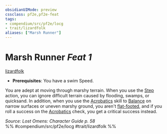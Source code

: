 ```yaml
---
obsidianUIMode: preview
cssclass: pf2e,pf2e-feat
tags:
- compendium/src/pf2e/locg
- trait/lizardfolk
aliases: ["Marsh Runner"]
---
```

# Marsh Runner  *Feat 1*  
[lizardfolk](rules/traits/lizardfolk-b1.md "Lizardfolk Ancestry & Heritage Trait")  

- **Prerequisites**: You have a swim Speed.

You are adept at moving through marshy terrain. When you use the [Step](rules/actions/step.md) action, you can ignore difficult terrain caused by flooding, swamps, or quicksand. In addition, when you use the [Acrobatics](compendium/skills.md#Acrobatics) skill to [Balance](rules/actions/balance.md) on narrow surfaces or uneven marshy ground, you aren't [flat-footed](rules/conditions.md#Flat-footed), and if you roll a success on the [Acrobatics](compendium/skills.md#Acrobatics) check, you get a critical success instead.

*Source: Lost Omens: Character Guide p. 58*  
%% #compendium/src/pf2e/locg #trait/lizardfolk %%
